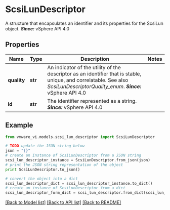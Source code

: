 # ScsiLunDescriptor

A structure that encapsulates an identifier and its properties for the ScsiLun object.  ***Since:*** vSphere API 4.0 

## Properties
Name | Type | Description | Notes
------------ | ------------- | ------------- | -------------
**quality** | **str** | An indicator of the utility of the descriptor as an identifier that is stable, unique, and correlatable.  See also *ScsiLunDescriptorQuality_enum*.  ***Since:*** vSphere API 4.0  | 
**id** | **str** | The identifier represented as a string.  ***Since:*** vSphere API 4.0  | 

## Example

```python
from vmware_vi.models.scsi_lun_descriptor import ScsiLunDescriptor

# TODO update the JSON string below
json = "{}"
# create an instance of ScsiLunDescriptor from a JSON string
scsi_lun_descriptor_instance = ScsiLunDescriptor.from_json(json)
# print the JSON string representation of the object
print ScsiLunDescriptor.to_json()

# convert the object into a dict
scsi_lun_descriptor_dict = scsi_lun_descriptor_instance.to_dict()
# create an instance of ScsiLunDescriptor from a dict
scsi_lun_descriptor_form_dict = scsi_lun_descriptor.from_dict(scsi_lun_descriptor_dict)
```
[[Back to Model list]](../README.md#documentation-for-models) [[Back to API list]](../README.md#documentation-for-api-endpoints) [[Back to README]](../README.md)


